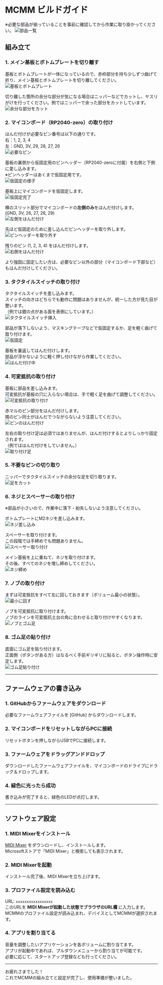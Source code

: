 # MCMM ビルドガイド
※必要な部品が揃っていることを事前に確認してから作業に取り掛かってください。
![部品一覧](images/01.JPG)

## 組み立て

### 1. メイン基板とボトムプレートを切り離す  
基板とボトムプレートが一体になっているので、赤枠部分を持ち少しずつ曲げて折り、メイン基板とボトムプレートを切り離してください。  
![基板とボトムプレート](images/01.JPG)

切り離した箇所の余分な部分が気になる場合はニッパーなどでカットし、ヤスリがけを行ってください。例ではニッパーで余った部分をカットしています。  
![余分な部分をカット](images/02.JPG)

### 2. マイコンボード（RP2040-zero）の取り付け  
はんだ付けが必要なピン番号は以下の通りです。  
右：1, 2, 3, 4  
左：GND, 3V, 29, 28, 27, 26  
![必要なピン](images/03.JPG)

基板の裏側から仮固定用のピンヘッダー（RP2040-zeroに付属）を右側と下側に差し込みます。  
※ピンヘッダーはあくまで仮固定用です。  
![仮固定の様子](images/04.JPG)

基板上にマイコンボードを仮固定します。  
![仮固定完了](images/05.JPG)

横のスリット部分でマイコンボードの**左側のみ**をはんだ付けします。  
(GND, 3V, 26, 27, 28, 29)  
![左側をはんだ付け](images/06.JPG)

先ほど仮固定のために差し込んだピンヘッダーを取り外します。  
![ピンヘッダーを取り外す](images/07.JPG)

残りのピン (1, 2, 3, 4) をはんだ付けします。  
![右側をはんだ付け](images/08.JPG)

より強固に固定したい方は、必要なピン以外の部分（マイコンボード下部など）もはんだ付けしてください。

### 3. タクタイルスイッチの取り付け  
タクタイルスイッチを差し込みます。  
スイッチの向きはどちらでも動作に問題はありませんが、統一した方が見た目が整います。  
（例では銀の点がある面を表側にしています。）  
![タクタイルスイッチ挿入](images/09.JPG)

部品が落下しないよう、マスキングテープなどで仮固定するか、足を軽く曲げて取り付けます。  
![仮固定](images/10.JPG)

基板を裏返してはんだ付けします。  
部品が浮かないように軽く押し付けながら作業してください。  
![はんだ付け中](images/11.JPG)

### 4. 可変抵抗の取り付け  
基板に部品を差し込みます。  
可変抵抗が基板の穴に入らない場合は、手で軽く足を曲げて調整してください。  
![可変抵抗の取り付け](images/12.JPG)

赤マルのピン部分をはんだ付けします。  
隣のピン同士がはんだでつながらないよう注意してください。  
![ピンのはんだ付け](images/13.JPG)

左右の取り付け足は必須ではありませんが、はんだ付けするとよりしっかり固定されます。  
（例でははんだ付けをしていません。）  
![取り付け足](images/14.JPG)


### 5. 不要なピンの切り取り  
ニッパーでタクタイルスイッチの余分な足を切り取ります。  
![足をカット](images/15.JPG)


### 6. ネジとスペーサーの取り付け  
※部品が小さいので、作業中に落下・紛失しないよう注意してください。

ボトムプレートにM2ネジを差し込みます。  
![ネジ差し込み](images/16.JPG)

スペーサーを取り付けます。  
この段階では手締めでも問題ありません。  
![スペーサー取り付け](images/17.JPG)

メイン基板を上に重ねて、ネジを取り付けます。  
その後、すべてのネジを増し締めしてください。  
![ネジ締め](images/18.JPG)


### 7. ノブの取り付け  
まずは可変抵抗をすべて左に回しておきます（ボリューム最小の状態）。  
![最小に回す](images/19.JPG)

ノブを可変抵抗に取り付けます。  
ノブのラインを可変抵抗土台の角に合わせると取り付けやすくなります。  
![ノブとゴム足](images/20.JPG)

### 8. ゴム足の貼り付け  
底面にゴム足を貼り付けます。  
正面側（ボタンがある方）はなるべく手前ギリギリに貼ると、ボタン操作時に安定します。  
![ゴム足貼り付け](images/21.JPG)

---

## ファームウェアの書き込み

### 1. GitHubからファームウェアをダウンロード  
必要なファームウェアファイルを [GitHub] からダウンロードします。

### 2. マイコンボードをリセットしながらPCに接続  
リセットボタンを押しながらUSBでPCに接続します。

### 3. ファームウェアをドラッグアンドドロップ  
ダウンロードしたファームウェアファイルを、マイコンボードのドライブにドラッグ＆ドロップします。

### 4. 緑色に光ったら成功  
書き込みが完了すると、緑色のLEDが点灯します。

---

## ソフトウェア設定

### 1. MIDI Mixerをインストール  
[MIDI Mixer](https://midi-mixer.com/) をダウンロードし、インストールします。  
Microsoftストアで「MIDI Mixer」と検索しても表示されます。

### 2. MIDI Mixerを起動  
インストール完了後、MIDI Mixerを立ち上げます。

### 3. プロファイル設定を読み込む  
URL: `xxxxxxxxxxxxxxxxx`  
このURLを **MIDI Mixerが起動した状態でブラウザのURL欄** に入力します。  
MCMMのプロファイル設定が読み込まれ、デバイスとしてMCMMが選択されます。

### 4. アプリを割り当てる  
音量を調整したいアプリケーションを各ボリュームに割り当てます。  
アプリが起動中であれば、プルダウンメニューから割り当てが可能です。  
必要に応じて、スタートアップ登録なども行ってください。

---

お疲れさまでした！  
これでMCMMの組み立てと設定が完了し、使用準備が整いました。

